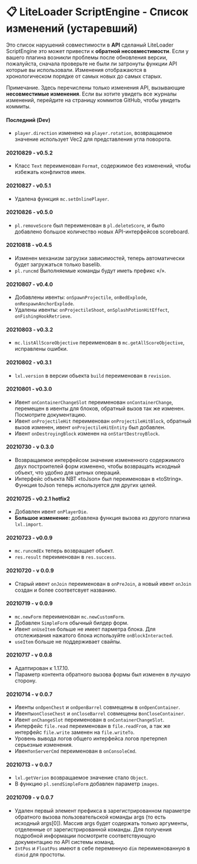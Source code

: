 <!-- translated -->
 
# 📋 LiteLoader ScriptEngine - Список изменений (устаревший)

Это список нарушений совместимости в **API** сделаный LiteLoader ScriptEngine это может привести к **обратной несовместимости**.
Если у вашего плагина возникли проблемы после обновления версии, пожалуйста, сначала проверьте не были ли затронуты функции API которые вы использовали.
Изменения отображаются в хронологическом порядке от самых новых до самых старых.

Примечание. Здесь перечислены только изменения API, вызывающие **несовместимые изменения**. Если вы хотите увидеть все журналы изменений, перейдите на страницу коммитов GitHub, чтобы увидеть коммиты.

#### Последний (Dev)

- `player.direction` изменено на `player.rotation`, возвращаемое значение использует Vec2 для представления угла поворота.

#### 20210829 - v0.5.2

- Класс `Text` переименован `Format`, содержимое без изменений, чтобы избежать конфликтов имен.

#### 20210827 - v0.5.1

- Удалена функция `mc.setOnlinePlayer`.

#### 20210826 - v0.5.0

- `pl.removeScore` был переименован в  `pl.deleteScore`, и было добавлено большое количество новых API-интерфейсов scoreboard.

#### 20210818 - v0.4.5

- Изменен механизм загрузки зависимостей, теперь автоматически будет загружаться только baselib.
- `pl.runcmd` Выполняемые команды будут иметь префикс «/».

#### 20210807 - v0.4.0

- Добавлены ивенты: `onSpawnProjectile`, `onBedExplode`,` onRespawnAnchorExplode`.
- Удалены ивенты: `onProjectileShoot`, `onSplashPotionHitEffect`, `onFishingHookRetrieve`.

#### 20210803 - v0.3.2

- `mc.listAllScoreObjective` переименован в  `mc.getAllScoreObjective`, исправлены ошибки.

#### 20210802 - v0.3.1

- `lxl.version` в версии обьекта `build` переименован в `revision`.

#### 20210801 - v0.3.0

- Ивент `onContainerChangeSlot` переименован `onContainerChange`, перемещен в ивенты для блоков, обратный вызов так же изменен. Посмотрите документацию.
- Ивент `onProjectileHit` переименован `onProjectileHitBlock`, обратный вызов изменен, ивент `onProjectileHitEntity` был добавлен.
- Ивент `onDestroyingBlock` изменен на `onStartDestroyBlock`.

#### 20210730 - v 0.3.0

- Возвращаемое интерфейсом значение измененного содержимого двух построителей форм изменено, чтобы возвращать исходный объект, что удобно для цепных операций.
- Интерфейс объекта NBT «toJson» был переименован в «toString». Функция toJson теперь используется для других целей.

#### 20210725 - v0.2.1 hotfix2

- Добавлен ивент `onPlayerDie`.
- **Большое изменение:** добавлена функция вызова из другого плагина `lxl.import`. 

#### 20210723 - v0.0.9

- `mc.runcmdEx` теперь возвращает обьект.
- `res.result` переименован в  `res.success`.

#### 20210720 - v 0.0.9

- Старый ивент `onJoin` переименован в  `onPreJoin`, а новый ивент `onJoin` создан и более соответсвует названию.

#### 20210719 - v 0.0.9

- `mc.newForm` переименован `mc.newCustomForm`.
- Добавлен `SimpleForm` обычный билдер форм.
- Ивент `onUseItem` больше не имеет парметра блока. Для отслеживания нажатого блока используйте `onBlockInteracted`.
- `useItem` больше не поддерживает свайпы. <!---что?----> 

#### 20210717 - v 0.0.8

- Адаптирован к 1.17.10.
- Параметр контента обратного вызова формы был изменен в лучшую сторону.

#### 20210714 - v 0.0.7

- Ивенты `onOpenChest` и `onOpenBarrel` совмещены в `onOpenContainer`.
- Ивенты`onCloseChest` и `onCloseBarrel` совмещены в`onCloseContainer`.
- Ивент `onChangeSlot` переименован в `onContainerChangeSlot`.
- Интерфейс `file.read` переименован в  `file.readFrom`, а так же интерфейс `file.write` заменен на `file.writeTo`.
- Уровень вывода логов общего интерфейса логов претерпел серьезные изменения.
- Ивент`onServerCmd` переименован в `onConsoleCmd`.

#### 20210713 - v 0.0.7

- `lxl.getVerion` возвращаемое значение стало `Object`.
- В функцию `pl.sendSimpleForm` добавлен параметр `images`.

#### 20210709 - v 0.0.7

- Удален первый элемент префикса в зарегистрированном параметре обратного вызова пользовательской команды args (то есть исходный args[0]).
  Массив args будет содержать только аргументы, отделенные от зарегистрированной команды.
  Для получения подробной информации посмотрите соответствующую документацию по API системы команд.
- `IntPos` и `FloatPos` имеют в себе переменную `dim` переименованную в `dimid` для простоты.